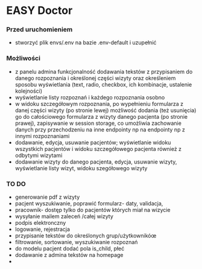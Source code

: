 # EASY Doctor

### Przed uruchomieniem

* stworzyć plik envs/.env na bazie .env-default i uzupełnić

### Możliwości

* z panelu admina funkcjonalność dodawania tekstów z przypisaniem do danego rozpoznania i określonej części wizyty oraz
  określeniem sposobu wyświetlania  (text, radio, checkbox, ich kombinacje, ustalenie kolejności)
* wyświetlanie listy rozpoznań i każdego rozpoznania osobno
* w widoku szczegółowym rozpoznania, po wypełnieniu formularza z danej części wizyty (po stronie lewej) możliwość
  dodania (też usunięcia) go do całościowego formularza z wizyty danego pacjenta (po stronie prawej), zapisywanie w session storage, co
  umożliwia zachowanie danych przy przechodzeniu na inne endpointy np na endpointy np z innymi rozpoznaniami
* dodawanie, edycja, usuwanie pacjentów; wyświetlanie widoku wszystkich pacjentów i widoku szczegółowego pacjenta również z odbytymi wizytami
* dodawanie wizyty do danego pacjenta, edycja, usuwanie wizyty, wyświetlanie listy wizyt, widoku szegółowego wizyty


### TO DO

* generowanie pdf z wizyty
* pacjent  wyszukiwanie, poprawić formularz- daty, validacja, 
* pracownik- dostęp tylko do pacjentów których miał na wizycie
* wysyłanie mailem zaleceń /całej wizyty
* podpis elektronczny
* logowanie, rejestracja
* przypisanie tekstów do określonych grup/użytkownikóœ
* filtrowanie, sortowanie, wyszukiwanie rozpoznań
* do modelu pacjent dodać pola is_child, płeć
* dodawanie z admina tekstów na homepage
* 
